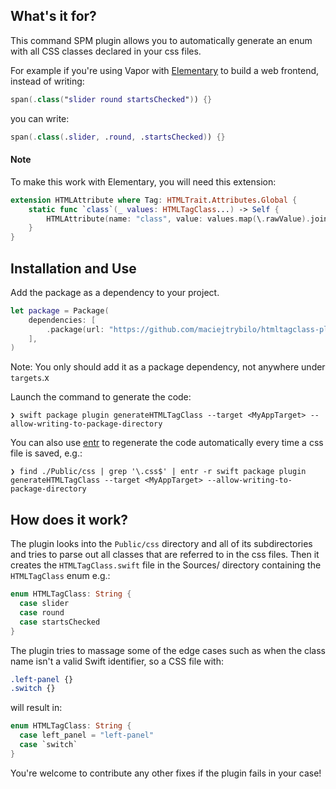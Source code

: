 ## What's it for?

This command SPM plugin allows you to automatically generate an enum with all CSS classes declared in your css files. 

For example if you're using Vapor with [Elementary](https://swiftpackageindex.com/sliemeobn/elementary) to build a web frontend, instead of writing:
```swift
span(.class("slider round startsChecked")) {}
```
you can write:
```swift
span(.class(.slider, .round, .startsChecked)) {}
```

#### Note

To make this work with Elementary, you will need this extension:
```swift
extension HTMLAttribute where Tag: HTMLTrait.Attributes.Global {
    static func `class`(_ values: HTMLTagClass...) -> Self {
        HTMLAttribute(name: "class", value: values.map(\.rawValue).joined(separator: " "), mergedBy: .appending(seperatedBy: " "))
    }
}
```

## Installation and Use

Add the package as a dependency to your project.

```swift
let package = Package(
    dependencies: [
        .package(url: "https://github.com/maciejtrybilo/htmltagclass-plugin.git", from: "0.1.0")
    ],
)
```

Note: You only should add it as a package dependency, not anywhere under `targets`.x

Launch the command to generate the code:
```shell
❯ swift package plugin generateHTMLTagClass --target <MyAppTarget> --allow-writing-to-package-directory
```

You can also use [entr](https://github.com/eradman/entr) to regenerate the code automatically every time a css file is saved, e.g.:
```shell
❯ find ./Public/css | grep '\.css$' | entr -r swift package plugin generateHTMLTagClass --target <MyAppTarget> --allow-writing-to-package-directory
```

## How does it work?

The plugin looks into the `Public/css` directory and all of its subdirectories and tries to parse out all classes that are referred to in the css files. 
Then it creates the `HTMLTagClass.swift` file in the Sources/<MyAppTarget> directory containing the `HTMLTagClass` enum e.g.:
```swift
enum HTMLTagClass: String {
  case slider
  case round
  case startsChecked
}
```

The plugin tries to massage some of the edge cases such as when the class name isn't a valid Swift identifier, so a CSS file with:
```css
.left-panel {}
.switch {}
```
will result in:
```swift
enum HTMLTagClass: String {
  case left_panel = "left-panel"
  case `switch`
}
```

You're welcome to contribute any other fixes if the plugin fails in your case!
